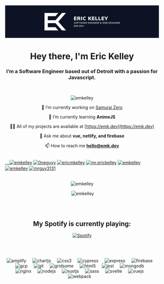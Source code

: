 [![Eric Kelley - Header Banner](https://github.com/emkelley/emkelley/raw/master/assets/banner.svg)](https://emk.dev)

<h1 align="center">Hey there, I'm Eric Kelley</h1>
<h3 align="center">I’m a Software Engineer based out of Detroit with a passion for Javascript.</h3><br />
<center>
<p align="center"> <img src="https://komarev.com/ghpvc/?username=emkelley" alt="emkelley" /> </p>

🔭 I’m currently working on [Samurai Zero](https://samuraizero.com/)

🌱 I’m currently learning **AnimeJS**

👨‍💻 All of my projects are available at [https://emk.dev](https://emk.dev)

💬 Ask me about **vue, netlify, and firebase**

📫 How to reach me **hello@emk.dev**
<br /><br />
<p align="left">
<a href="https://codepen.io/emkelley" target="blank">&emsp;<img align="center" src="https://cdn.jsdelivr.net/npm/simple-icons@3.0.1/icons/codepen.svg" alt="emkelley" height="25" width="25" /></a>
<a href="https://twitter.com/0neguyy" target="blank"><img align="center" src="https://cdn.jsdelivr.net/npm/simple-icons@3.0.1/icons/twitter.svg" alt="0neguyy" height="25" width="25" /></a>
<a href="https://linkedin.com/in/ericmkelley" target="blank"><img align="center" src="https://cdn.jsdelivr.net/npm/simple-icons@3.0.1/icons/linkedin.svg" alt="ericmkelley" height="25" width="25" /></a>
<a href="https://instagram.com/mr.erickelley" target="blank"><img align="center" src="https://cdn.jsdelivr.net/npm/simple-icons@3.0.1/icons/instagram.svg" alt="mr.erickelley" height="25" width="25" /></a>
<a href="https://dribbble.com/emkelley" target="blank"><img align="center" src="https://cdn.jsdelivr.net/npm/simple-icons@3.0.1/icons/dribbble.svg" alt="emkelley" height="25" width="25" /></a>
<a href="https://www.behance.net/emkelley" target="blank"><img align="center" src="https://cdn.jsdelivr.net/npm/simple-icons@3.0.1/icons/behance.svg" alt="emkelley" height="25" width="25" /></a>
<a href="https://www.youtube.com/c/mrguy3131" target="blank"><img align="center" src="https://cdn.jsdelivr.net/npm/simple-icons@3.0.1/icons/youtube.svg" alt="mrguy3131" height="25" width="25" /></a>

<br />
<br /></p>
<p><img align="center" src="https://github-readme-stats.vercel.app/api/top-langs/?username=emkelley&layout=compact&hide=html" alt="emkelley" /></p>

<p>&nbsp;<img align="center" src="https://github-readme-stats.vercel.app/api?username=emkelley&show_icons=true" alt="emkelley" /></p> <br /><br />
<h2>My Spotify is currently playing:</h2>

[![Spotify](https://ek-spotify-now-playing-api.vercel.app/api/spotify-playing)](https://www.last.fm/user/emkelley)
<br /><br /><br /><br />
<p align="center"><img src="https://docs.amplify.aws/assets/logo-dark.svg" alt="amplify" width="40" eight="40" style="margin-right: 1rem" style="margin-right: 1rem"/>  <img src="https://www.chartjs.org/media/logo-title.svg" alt="chartjs" width="40" eight="40" style="margin-right: 1rem"/> <img src="https://devicons.github.io/devicon/devicon.git/icons/css3/css3-original-wordmark.svg" alt="css3" width="40" eight="40" style="margin-right: 1rem"/> <img src="https://raw.githubusercontent.com/simple-icons/simple-icons/6e46ec1fc23b60c8fd0d2f2ff46db82e16dbd75f/icons/cypress.svg" alt="cypress" width="40" eight="40" style="margin-right: 1rem"/> <img src="https://devicons.github.io/devicon/devicon.git/icons/express/express-original-wordmark.svg" alt="express" width="40" eight="40" style="margin-right: 1rem"/> <img src="https://www.vectorlogo.zone/logos/firebase/firebase-icon.svg" alt="firebase" width="40" eight="40" style="margin-right: 1rem"/> <img src="https://www.vectorlogo.zone/logos/google_cloud/google_cloud-icon.svg" alt="gcp" width="40" eight="40" style="margin-right: 1rem"/> <img src="https://www.vectorlogo.zone/logos/git-scm/git-scm-icon.svg" alt="git" width="40" eight="40" style="margin-right: 1rem"/> <img src="https://www.vectorlogo.zone/logos/gridsome/gridsome-icon.svg" alt="gridsome" width="40" eight="40" style="margin-right: 1rem"/> <img src="https://devicons.github.io/devicon/devicon.git/icons/html5/html5-original-wordmark.svg" alt="html5" width="40" eight="40" style="margin-right: 1rem"/> <img src="https://www.vectorlogo.zone/logos/jestjsio/jestjsio-icon.svg" alt="jest" width="40" eight="40" style="margin-right: 1rem"/> <img src="https://devicons.github.io/devicon/devicon.git/icons/mongodb/mongodb-original-wordmark.svg" alt="mongodb" width="40" eight="40" style="margin-right: 1rem"/>  <img src="https://devicons.github.io/devicon/devicon.git/icons/nginx/nginx-original.svg" alt="nginx" width="40" eight="40" style="margin-right: 1rem"/> <img src="https://devicons.github.io/devicon/devicon.git/icons/nodejs/nodejs-original-wordmark.svg" alt="nodejs" width="40" eight="40" style="margin-right: 1rem"/> <img src="https://www.vectorlogo.zone/logos/nuxtjs/nuxtjs-icon.svg" alt="nuxtjs" width="40" eight="40" style="margin-right: 1rem"/> <img src="https://devicons.github.io/devicon/devicon.git/icons/sass/sass-original.svg" alt="sass" width="40" eight="40" style="margin-right: 1rem"/> <img src="https://upload.wikimedia.org/wikipedia/commons/1/1b/Svelte_Logo.svg" alt="svelte" width="40" eight="40" style="margin-right: 1rem"/> <img src="https://devicons.github.io/devicon/devicon.git/icons/vuejs/vuejs-original-wordmark.svg" alt="vuejs" width="40" eight="40" style="margin-right: 1rem"/> <img src="https://devicons.github.io/devicon/devicon.git/icons/webpack/webpack-original.svg" alt="webpack" width="40" eight="40" style="margin-right: 1rem"/></p>
<br />
<br />




[website]: https://emk.dev
[twitter]: https://twitter.com/0NEGUYY
[youtube]: https://youtube.com/mrguy3131
[linkedin]: https://linkedin.com/in/ericmkelley
</center>